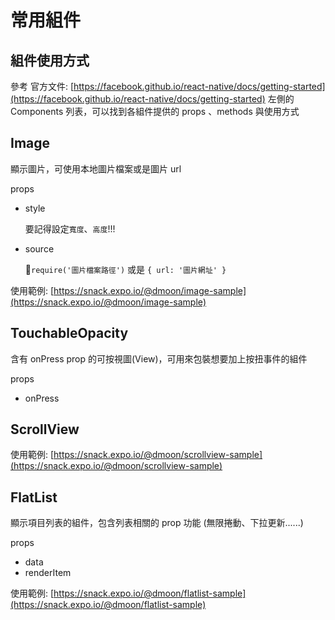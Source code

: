 # 常用組件

## 組件使用方式

參考 官方文件: [https://facebook.github.io/react-native/docs/getting-started](https://facebook.github.io/react-native/docs/getting-started) 左側的 Components 列表，可以找到各組件提供的 props 、methods 與使用方式

## Image

顯示圖片，可使用本地圖片檔案或是圖片 url

props

- style

  要記得設定`寬度`、`高度`!!!

- source

  `require('圖片檔案路徑')` 或是 `{ url: '圖片網址' }`

使用範例: [https://snack.expo.io/@dmoon/image-sample](https://snack.expo.io/@dmoon/image-sample)

## TouchableOpacity

含有 onPress prop 的可按視圖(View)，可用來包裝想要加上按扭事件的組件

props

- onPress

## ScrollView

使用範例: [https://snack.expo.io/@dmoon/scrollview-sample](https://snack.expo.io/@dmoon/scrollview-sample)

## FlatList

顯示項目列表的組件，包含列表相關的 prop 功能 (無限捲動、下拉更新......)

props

- data
- renderItem

使用範例: [https://snack.expo.io/@dmoon/flatlist-sample](https://snack.expo.io/@dmoon/flatlist-sample)
